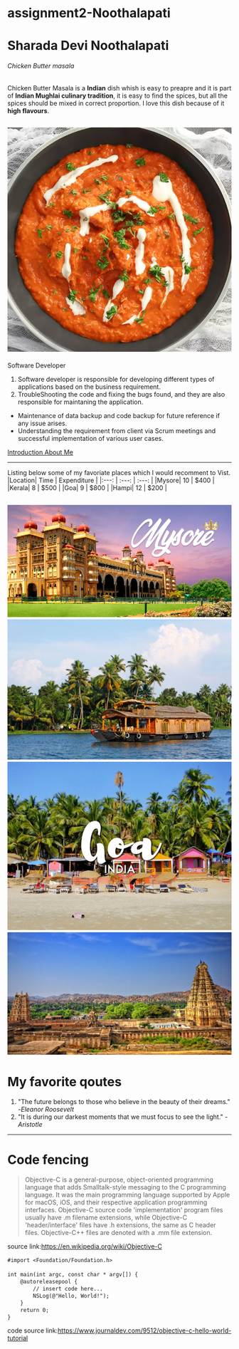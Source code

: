 # assignment2-Noothalapati
# Sharada Devi Noothalapati
###### Chicken Butter masala
Chicken Butter Masala is a **Indian** dish whish is easy to preapre and it is part of **Indian Mughlai culinary tradition**, it is easy to find the spices, but all the spices should be mixed in correct proportion. I love this dish because of it **high flavours**.

![My Picture](chickenButterMasala.jpg)
---
Software Developer
1. Software developer is responsible for developing different types of applications based on the business requirement.
2. TroubleShooting the code and fixing the bugs found, and they are also responsible for maintaning the application.

- Maintenance of data backup and code backup for future reference if any issue arises.
- Understanding the requirement from client via Scrum meetings and successful implementation of various user cases.

[Introduction About Me](AboutMe.md)

---

Listing below some of my favoriate places which I would recomment to Vist.
|Location| Time | Expenditure |
|:---: | :---: | :---: |
|Mysore| 10 | $400 |
|Kerala| 8 | $500 |
|Goa| 9 | $800 |
|Hampi| 12 | $200 |

![My Picture](Mysore.jpg)
![My Picture](kerala.jpg)
![My Picture](Goa.jpg)
![My Picture](hampi.jpg)
---
# My favorite qoutes

1. "The future belongs to those who believe in the beauty of their dreams." -*Eleanor Roosevelt*
2. "It is during our darkest moments that we must focus to see the light." -*Aristotle*

---
# Code fencing
> Objective-C is a general-purpose, object-oriented programming language that adds Smalltalk-style messaging to the C programming language. It was the main programming language supported by Apple for macOS, iOS, and their respective application programming interfaces. Objective-C source code 'implementation' program files usually have .m filename extensions, while Objective-C 'header/interface' files have .h extensions, the same as C header files. Objective-C++ files are denoted with a .mm file extension.

source link:<https://en.wikipedia.org/wiki/Objective-C>

```
#import <Foundation/Foundation.h>

int main(int argc, const char * argv[]) {
    @autoreleasepool {
        // insert code here...
        NSLog(@"Hello, World!");
    }
    return 0;
}

```
code source link:<https://www.journaldev.com/9512/objective-c-hello-world-tutorial>